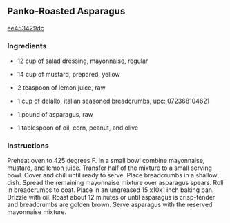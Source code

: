 ## Panko-Roasted Asparagus

[ee453429dc](http://www.food.com/recipe/panko-roasted-asparagus-492474)

### Ingredients

 - 12 cup of salad dressing, mayonnaise, regular

 - 14 cup of mustard, prepared, yellow

 - 2 teaspoon of lemon juice, raw

 - 1 cup of delallo, italian seasoned breadcrumbs, upc: 072368104621

 - 1 pound of asparagus, raw

 - 1 tablespoon of oil, corn, peanut, and olive

### Instructions

Preheat oven to 425 degrees F. In a small bowl combine mayonnaise, mustard, and lemon juice. Transfer half of the mixture to a small serving bowl. Cover and chill until ready to serve. Place breadcrumbs in a shallow dish. Spread the remaining mayonnaise mixture over asparagus spears. Roll in breadcrumbs to coat. Place in an ungreased 15 x10x1 inch baking pan. Drizzle with oil. Roast about 12 minutes or until asparagus is crisp-tender and breadcrumbs are golden brown. Serve asparagus with the reserved mayonnaise mixture.